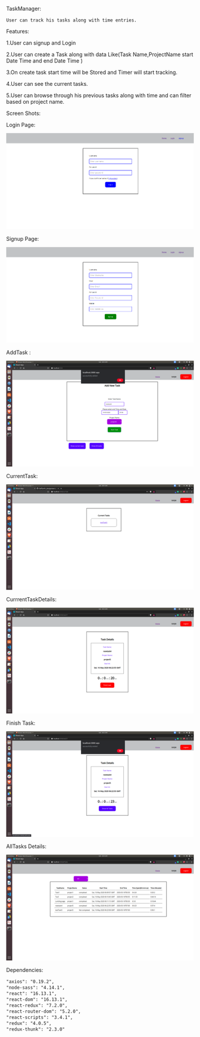TaskManager:

    User can track his tasks along with time entries.

Features:

1.User can signup and Login

2.User can create a Task along with data Like(Task Name,ProjectName start Date Time and end Date Time )

3.On create task start time will be Stored and Timer will start tracking.

4.User can see the current tasks.

5.User can browse through his previous tasks along with time and can filter based on project name.



Screen Shots:

Login Page:

![signup](https://github.com/suryakh/SafEarth_Assignment/blob/master/SnapShots/Login.png)

Signup Page:

![signUp](https://github.com/suryakh/SafEarth_Assignment/blob/master/SnapShots/signup.png)

AddTask :

![addTask](https://github.com/suryakh/SafEarth_Assignment/blob/master/SnapShots/CreateTask.png)

CurrentTask:

![CurrentTask](https://github.com/suryakh/SafEarth_Assignment/blob/master/SnapShots/RunningTasks.png)

CurrrentTaskDetails:

![CurrentTaskDetails](https://github.com/suryakh/SafEarth_Assignment/blob/master/SnapShots/CurrentTaskDetails.png)

Finish Task:

![FinishTask](https://github.com/suryakh/SafEarth_Assignment/blob/master/SnapShots/FinishTask.png)

AllTasks Details:

![AllTask Details](https://github.com/suryakh/SafEarth_Assignment/blob/master/SnapShots/AlllTasks.png)


Dependencies:

    "axios": "0.19.2",
    "node-sass": "4.14.1",
    "react": "16.13.1",
    "react-dom": "16.13.1",
    "react-redux": "7.2.0",
    "react-router-dom": "5.2.0",
    "react-scripts": "3.4.1",
    "redux": "4.0.5",
    "redux-thunk": "2.3.0"